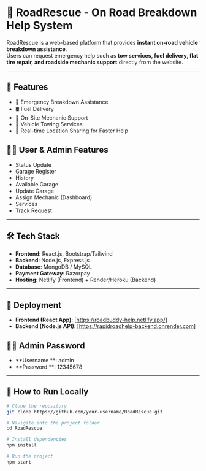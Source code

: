 # 🚗 RoadRescue - On Road Breakdown Help System

RoadRescue is a web-based platform that provides **instant on-road vehicle breakdown assistance**.  
Users can request emergency help such as **tow services, fuel delivery, flat tire repair, and roadside mechanic support** directly from the website.

---

## 🌟 Features
- 🚨 Emergency Breakdown Assistance  
- 🛢️ Fuel Delivery  
- 🔧 On-Site Mechanic Support  
- 🚙 Vehicle Towing Services  
- 📍 Real-time Location Sharing for Faster Help  

## 👨‍💻 User & Admin Features

- Status Update  
- Garage Register  
- History  
- Available Garage  
- Update Garage  
- Assign Mechanic (Dashboard)  
- Services  
- Track Request  
---

## 🛠️ Tech Stack
- **Frontend**: React.js, Bootstrap/Tailwind  
- **Backend**: Node.js, Express.js  
- **Database**: MongoDB / MySQL  
- **Payment Gateway**: Razorpay  
- **Hosting**: Netlify (Frontend) + Render/Heroku (Backend)  

---

## 🚀 Deployment
- **Frontend (React App)**: [https://roadbuddy-help.netlify.app/]  
- **Backend (Node.js API)**: [https://rapidroadhelp-backend.onrender.com]  

## 🔑🔐 Admin Password
- **Username **: admin
- **Password **: 12345678
---

## 📌 How to Run Locally
```bash
# Clone the repository
git clone https://github.com/your-username/RoadRescue.git

# Navigate into the project folder
cd RoadRescue

# Install dependencies
npm install

# Run the project
npm start
